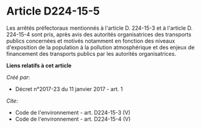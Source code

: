 # Article D224-15-5

Les arrêtés préfectoraux mentionnés à l'article D. 224-15-3 et à l'article D. 224-15-4 sont pris, après avis des autorités
organisatrices des transports publics concernées et motivés notamment en fonction des niveaux d'exposition de la population à
la pollution atmosphérique et des enjeux de financement des transports publics par les autorités organisatrices.

**Liens relatifs à cet article**

_Créé par_:

  - Décret n°2017-23 du 11 janvier 2017 - art. 1

_Cite_:

  - Code de l'environnement - art. D224-15-3 (V)
  - Code de l'environnement - art. D224-15-4 (V)
